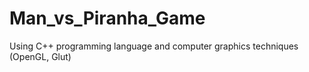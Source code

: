 # Man_vs_Piranha_Game
Using C++ programming language and computer graphics techniques (OpenGL, Glut)
